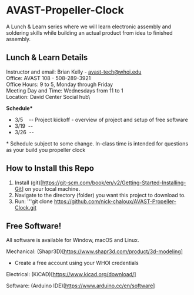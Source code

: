 # AVAST-Propeller-Clock
A Lunch &amp; Learn series where we will learn electronic assembly and soldering skills while building an actual product from idea to finished assembly.

## Lunch &amp; Learn Details
Instructor and email: Brian Kelly - avast-tech@whoi.edu\
Office: AVAST 108 - 508-289-3921\
Office Hours: 9 to 5, Monday through Friday\
Meeting Day and Time: Wednesdays from 11 to 1\
Location: David Center Social hub\

**Schedule\***
* 3/5&nbsp;&nbsp;&nbsp;&nbsp;-- Project kickoff - overview of project and setup of free software
* 3/19&nbsp;&nbsp;--
* 3/26&nbsp;&nbsp;--

\* Schedule subject to some change. In-class time is intended for questions as your build you propeller clock

## How to Install this Repo
1. Install (git)[https://git-scm.com/book/en/v2/Getting-Started-Installing-Git] on your local machine.
2. Navigate to the directory (folder) you want this project to download to.
3. Run:
'''git clone https://github.com/nick-chaloux/AVAST-Propeller-Clock.git

## Free Software!
All software is available for Window, macOS and Linux.

Mechanical: (Shapr3D)[https://www.shapr3d.com/product/3d-modeling]
- Create a free account using your WHOI credentials

Electrical: (KiCAD)[https://www.kicad.org/download/]

Software: (Arduino IDE)[https://www.arduino.cc/en/software]

